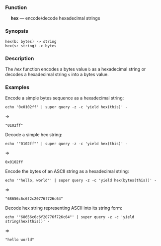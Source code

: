 ### Function

&emsp; **hex** &mdash; encode/decode hexadecimal strings

### Synopsis

```
hex(b: bytes) -> string
hex(s: string) -> bytes
```

### Description

The _hex_ function encodes a bytes value  `b` as
a hexadecimal string or decodes a hexadecimal string `s` into a bytes value.

### Examples

Encode a simple bytes sequence as a hexadecimal string:
```mdtest-command
echo '0x0102ff' | super query -z -c 'yield hex(this)' -
```
=>
```mdtest-output
"0102ff"
```
Decode a simple hex string:
```mdtest-command
echo '"0102ff"' | super query -z -c 'yield hex(this)' -
```
=>
```mdtest-output
0x0102ff
```
Encode the bytes of an ASCII string as a hexadecimal string:
```mdtest-command
echo '"hello, world"' | super query -z -c 'yield hex(bytes(this))' -
```
=>
```mdtest-output
"68656c6c6f2c20776f726c64"
```
Decode hex string representing ASCII into its string form:
```mdtest-command
echo '"68656c6c6f20776f726c64"' | super query -z -c 'yield string(hex(this))' -
```
=>
```mdtest-output
"hello world"
```
